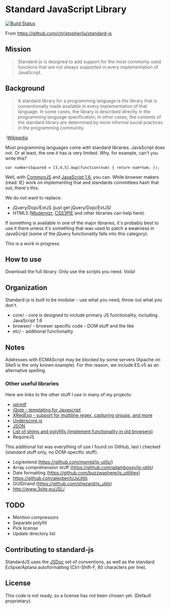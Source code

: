 # Standard JavaScript Library
[![Build Status](https://api.travis-ci.org/christopherliu/standard-js.png?branch=master)](https://travis-ci.org/christopherliu/standard-js)

From https://github.com/christopherliu/standard-js

## Mission

> Standard-js is designed to add support for the most commonly used functions that are not always supported in every implementation of JavaScript.

## Background

> A standard library for a programming language is the library that is conventionally made available in every implementation of that language. In some cases, the library is described directly in the programming language specification; in other cases, the contents of the standard library are determined by more informal social practices in the programming community.

-[Wikipedia](http://en.wikipedia.org/wiki/Standard_library)

Most programming languages come with standard libraries. JavaScript does not. Or at least, the one it has is very limited. Why, for example, can't you write this?

    var numbersSquared = [3,4,5].map(function(num) { return num*num; });

Well, with [CommonJS](http://www.commonjs.org/) and [JavaScript 1.6](http://en.wikipedia.org/wiki/JavaScript#Versions), you can. While browser makers (read: IE) work on implementing that and standards committees hash that out, there's this.

We do *not* want to replace:

 * jQuery/Dojo/ExtJS (just get jQuery/Dojo/ExtJS)
 * HTML5 ([Modernizr](http://modernizr.com/), [CSS3PIE](http://css3pie.com) and other libraries can help here).
 
If something is available in one of the major libraries, it's probably best to use it there unless it's something that was used to patch a weakness in JavaScript (some of the jQuery functionality falls into this category).

This is a work in progress.

## How to use

Download the full library. Only use the scripts you need. Voila!

## Organization

Standard-js is built to be modular - use what you need, throw out what you don't.

 * core/ - core is designed to include primary JS functionality, including JavaScript 1.6
 * browser/ - browser specific code - DOM stuff and the like
 * etc/ - additional functionality
 
## Notes
Addresses with ECMAScript may be blocked by some servers (Apache on Site5 is the only known example). For this reason, we include ES.v5 as an alternative spelling.

### Other useful libraries

Here are links to the other stuff I use in many of my projects:

 * [sprintf](http://www.diveintojavascript.com/projects/javascript-sprintf)
 * [jQote - templating for Javascript](https://github.com/aefxx/jQote2)
 * [XRegExp - support for multiline regex, capturing groups, and more](http://xregexp.com/)
 * [Underscore.js](http://documentcloud.github.com/underscore/#isEqual)
 * [JSON](https://github.com/douglascrockford/JSON-js)
 * [List of shims and polyfills (implement functionality in old browsers)](https://github.com/Modernizr/Modernizr/wiki/HTML5-Cross-browser-Polyfills)
 * RequireJS

This additional list was everything of use I found on GitHub, last I checked (standard stuff only, no DOM-specific stuff).

 * Log/extend (https://github.com/msmtd/js-utils/)
 * Array comprehension stuff (https://github.com/adambossy/js-utils)
 * Date formatting (https://github.com/buzzwashere/js_utilities)
 * https://github.com/alexbech/JsUtils
 * GUID/rand (https://github.com/shezard/js_utils)
 * http://www.3site.eu/JSL/
 
## TODO
 * Mention compressors
 * Separate polyfill
 * Pick license
 * Update directory list
 
## Contributing to standard-js
StandardJS uses the [JSDoc](http://usejsdoc.org/) set of conventions, as well as the standard Eclipse/Aptana autoformatting (Ctrl-Shift-F, 80 characters per line).

## License
This code is not ready, so a license has not been chosen yet. (Default proprietary).
